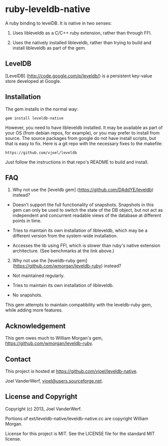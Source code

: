 ruby-leveldb-native
===================

A ruby binding to levelDB. It is native in two senses:

1. Uses libleveldb as a C/C++ ruby extension, rather than through FFI.

2. Uses the natively installed libleveldb, rather than trying to build and install libleveldb as part of the gem.

LevelDB
-------

[LevelDB] (http://code.google.com/p/leveldb/) is a persistent key-value store developed at Google.

Installation
------------

The gem installs in the normal way:

    gem install leveldb-native

However, you need to have libleveldb installed. It may be available as part of your OS (from debian repos, for example), or you may prefer to install from source. The source packages from google do not have install scripts, but that is easy to fix. Here is a git repo with the necessary fixes to the makefile:

    https://github.com/vjoel/leveldb

Just follow the instructions in that repo's README to build and install.

FAQ
---

1. Why not use the [leveldb gem] (https://github.com/DAddYE/leveldb) instead?

  * Doesn't support the full functionality of snapshots. Snapshots in this gem can only be used to switch the state of the DB object, but not act as independent and concurrent readable views of the database at different points in time.

  * Tries to maintain its own installation of libleveldb, which may be a different version from the system-wide installation.

  * Accesses the lib using FFI, which is slower than ruby's native extension architecture. (See benchmarks at the link above.)

2. Why not use the [leveldb-ruby gem] (https://github.com/wmorgan/leveldb-ruby) instead?

  * Not maintained regularly.

  * Tries to maintain its own installation of libleveldb.

  * No snapshots.

This gem attempts to maintain compatibility with the leveldb-ruby gem, while adding more features.

Acknowledgement
---------------

This gem owes much to William Morgan's gem, https://github.com/wmorgan/leveldb-ruby.

Contact
-------

This project is hosted at https://github.com/vjoel/leveldb-native.

Joel VanderWerf, vjoel@users.sourceforge.net.

License and Copyright
---------------------

Copyright (c) 2013, Joel VanderWerf.

Portions of ext/leveldb-native/leveldb-native.cc are copyright William Morgan.

License for this project is MIT. See the LICENSE file for the standard MIT license.
